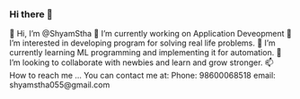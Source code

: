 ### Hi there 👋

<!--
**ShyamStha/ShyamStha** is a ✨ _special_ ✨ repository because its `README.md` (this file) appears on your GitHub profile.

Here are some ideas to get you started:

--!>

👋 Hi, I’m @ShyamStha
🔭 I’m currently working on Application Deveopment 
👀 I’m interested in developing program for solving real life problems.
🌱 I’m currently learning ML programming and implementing it for automation.
💞️ I’m looking to collaborate with newbies and learn and grow stronger.
📫 How to reach me ... You can contact me at: Phone: 98600068518 email: shyamstha055@gmail.com

